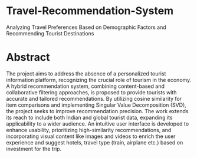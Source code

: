 # Travel-Recommendation-System
Analyzing Travel Preferences Based on Demographic Factors and Recommending Tourist Destinations

# Abstract

The project aims to address the absence of a personalized tourist information platform, recognizing the crucial role of tourism in the economy. A hybrid recommendation system, combining content-based and collaborative filtering approaches, is proposed to provide tourists with accurate and tailored recommendations. By utilizing cosine similarity for item comparisons and implementing Singular Value Decomposition (SVD), the project seeks to improve recommendation precision. The work extends its reach to include both Indian and global tourist data, expanding its applicability to a wider audience. An intuitive user interface is developed to enhance usability, prioritizing high-similarity recommendations, and incorporating visual content like images and videos to enrich the user experience and suggest hotels, travel type (train, airplane etc.)  based on investment for the trip.
